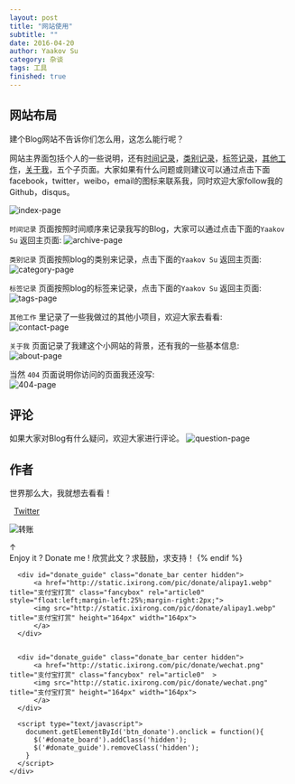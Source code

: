 ```yaml
---
layout: post
title: "网站使用"
subtitle: ""
date: 2016-04-20
author: Yaakov Su
category: 杂谈
tags: 工具
finished: true
---
```



## 网站布局

建个Blog网站不告诉你们怎么用，这怎么能行呢？

网站主界面包括个人的一些说明，还有[时间记录](http://yaakovary.com/archive/)，[类别记录](http://yaakovary.com/category/)，[标签记录](http://yaakovary.com/tags/)，[其他工作](http://yaakovary.com/contact/)，[关于我](http://yaakovary.com/about/)，五个子页面。大家如果有什么问题或则建议可以通过点击下面facebook，twitter，weibo，email的图标来联系我，同时欢迎大家follow我的Github，disqus。

![index-page](http://yaakovary.com/img/blog/firstPage.png)

 `时间记录` 页面按照时间顺序来记录我写的Blog，大家可以通过点击下面的`Yaakov Su`  返回主页面:
![archive-page](http://yaakovary.com/img/blog/archive.png)

`类别记录` 页面按照blog的类别来记录，点击下面的`Yaakov Su`  返回主页面:  
![category-page](http://yaakovary.com/img/blog/category.png)

`标签记录` 页面按照blog的标签来记录，点击下面的`Yaakov Su`  返回主页面:  
![tags-page](http://yaakovary.com/img/blog/tags.png)

`其他工作` 里记录了一些我做过的其他小项目，欢迎大家去看看:  
![contact-page](http://yaakovary.com/img/blog/contact.png)

`关于我` 页面记录了我建这个小网站的背景，还有我的一些基本信息:  
![about-page](http://yaakovary.com/img/blog/about.png)

当然 `404` 页面说明你访问的页面我还没写:  
![404-page](http://yaakovary.com/img/blog/404.png)

## 评论

如果大家对Blog有什么疑问，欢迎大家进行评论。
![question-page](http://yaakovary.com/img/blog/question.png)

## 作者

世界那么大，我就想去看看！

<i class="fa fa-twitter"></i>&nbsp;&nbsp;[Twitter](https://twitter.com/doG__uS)

<form action="https://shenghuo.alipay.com/send/payment/fill.htm" method="POST" target="_blank" accept-charset="GBK">
<input name="optEmail" type="hidden" value="你的支付宝账号" />
<input name="payAmount" type="hidden" value="默认的捐赠金额" />
<input id="title" name="title" type="hidden" value="默认显示的付款说明" />
<input name="memo" type="hidden" value="备注" />
<input name="pay" type="image" value="转账" src="https://img.alipay.com/sys/personalprod/style/mc/btn-index.png" />
</form>

  <div class ="post-donate">
      <div id="donate_board" class="donate_bar center">
        <a id="btn_donate" class="btn_donate" href="javascript:;" title="Donate 打赏"></a>
        <span class="donate_txt">
           ↑<br>
           Enjoy it ? Donate me !  欣赏此文？求鼓励，求支持！
           {% endif %}          
        </span>
        <br>
      </div>  
  

      <div id="donate_guide" class="donate_bar center hidden">
          <a href="http://static.ixirong.com/pic/donate/alipay1.webp" title="支付宝打赏" class="fancybox" rel="article0"       style="float:left;margin-left:25%;margin-right:2px;">
          <img src="http://static.ixirong.com/pic/donate/alipay1.webp" title="支付宝打赏" height="164px" width="164px">
          </a> 
      </div>


      <div id="donate_guide" class="donate_bar center hidden">
          <a href="http://static.ixirong.com/pic/donate/wechat.png" title="支付宝打赏" class="fancybox" rel="article0"  >
          <img src="http://static.ixirong.com/pic/donate/wechat.png" title="支付宝打赏" height="164px" width="164px">
          </a> 
      </div>
  
      <script type="text/javascript">
        document.getElementById('btn_donate').onclick = function(){
          $('#donate_board').addClass('hidden');
          $('#donate_guide').removeClass('hidden');
        }
      </script>
    </div>

